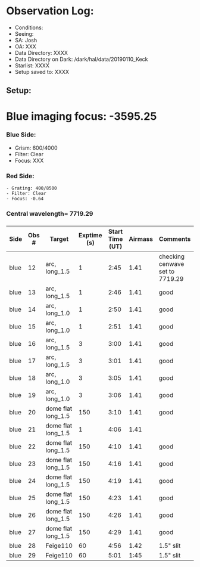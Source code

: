 # Observation Log:


* Conditions: 
* Seeing: 
* SA: Josh 
* OA: XXX
* Data Directory: XXXX
* Data Directory on Dark: /dark/hal/data/20190110_Keck
* Starlist: XXXX
* Setup saved to: XXXX

## Setup:
# Blue imaging focus: -3595.25

### Blue Side:
   - Grism: 600/4000
   - Filter: Clear
   - Focus: XXX 

### Red Side:
    - Grating: 400/8500
    - Filter: Clear
    - Focus: -0.64
    
### Central wavelength= 7719.29
### 

| Side | Obs #     | Target    | Exptime (s) | Start Time (UT) | Airmass | Comments                                                   |
|------|-----------|-----------|-------------|-----------------|---------|------------------------------------------------------------|
| blue | 12 | arc, long_1.5 | 1 | 2:45 | 1.41 | checking cenwave set to 7719.29
| blue | 13 | arc, long_1.5 | 1 | 2:46 | 1.41 | good
| blue | 14 | arc, long_1.0 | 1 | 2:50 | 1.41 | good
| blue | 15 | arc, long_1.0 | 1 | 2:51 | 1.41 | good
| blue | 16 | arc, long_1.5 | 3 | 3:00 | 1.41 | good
| blue | 17 | arc, long_1.5 | 3 | 3:01 | 1.41 | good
| blue | 18 | arc, long_1.0 | 3 | 3:05 | 1.41 | good
| blue | 19 | arc, long_1.0 | 3 | 3:06 | 1.41 | good
| blue | 20 | dome flat long_1.5 | 150 | 3:10 | 1.41 | good
| blue | 21 | dome flat long_1.5 | 1 | 4:06 | 1.41 |
| blue | 22 | dome flat long_1.5 | 150 | 4:10 | 1.41 | good
| blue | 23 | dome flat long_1.5 | 150 | 4:16 | 1.41 | good
| blue | 24 | dome flat long_1.5 | 150 | 4:19 | 1.41 | good
| blue | 25 | dome flat long_1.5 | 150 | 4:23 | 1.41 | good
| blue | 26 | dome flat long_1.5 | 150 | 4:26 | 1.41 | good
| blue | 27 | dome flat long_1.5 | 150 | 4:29 | 1.41 | good
| blue | 28 | Feige110 | 60 | 4:56 | 1.42 | 1.5" slit 
| blue | 29 | Feige110 | 60 | 5:01 | 1:45 | 1.5" slit

